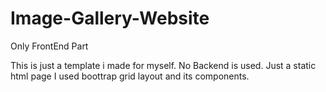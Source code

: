 # Image-Gallery-Website


Only FrontEnd Part

This is just a template i made for myself.
No Backend is used. Just a static html page
I used boottrap grid layout and its components.
